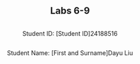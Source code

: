﻿<div style="display: flex; flex-direction: column; justify-content: center; align-items: center; height: 100vh;">

  <h2>Labs 6-9</h2>
  
  <p>Student ID: [Student ID]24188516</p>
  <p>Student Name: [First and Surname]Dayu Liu</p>

</div>

# Lab 6

## Set up an EC2 instance

### [1] Create an EC2 micro instance with Ubuntu and SSH into it. 
In the first step, we will use the code in lab2 to create a EC2 instance, stored the access private key, printed out the public IP address. Then we will SSH into the instance by providing the IP address and private key.

In this step, we create an EC2 instance using the **boto3** Python package instead of AWS CLI commands. While the method names and parameters differ, the outcome is the same as in the previous steps. To differentiate this instance from the previous one, we append `-2` to the **Group name**, **Key name**, and **Instance name**.

The following Python script uses `boto3` to create the EC2 **instance, security group, key pair, and instance tag**:

### Workflow
1. **Create Security Group**:  
   The script starts by creating a security group (`24188516-sg-1`) using `ec2.create_security_group()`.
2. **Authorize SSH/HTTP Inbound Rule**:  
   Next, an SSH/HTTP rule is added using `ec2.authorize_security_group_ingress()`. This allows SSH access on port **22** and HTTP access on port **80** from all IP addresses (`0.0.0.0/0`).
3. **Create Key Pair**:  
   A key pair (`24188516-key-lab6`) is generated using `ec2.create_key_pair()`, and the private key is saved locally with restricted access permissions using `os.chmod()` to secure it.
4. **Create EC2 Instance**:  
   The script launches an EC2 instance in the specified security group using `ec2.run_instances()`. The **AMI ID** (`ami-07a0715df72e58928`), **instance type** (`t3.micro`), and **key name** (`24188516-key-lab6`) are provided as parameters.
5. **Tag EC2 Instance**:  
   A name tag (`24188516-vm-1`) is created for the EC2 instance using `ec2.create_tags()`, which helps in identifying the instance easily.
6. **Retrieve Public IP Address**:  
   The public IP address of the newly created EC2 instance is retrieved using `ec2.describe_instances()`.

```
# lab6.py
import boto3 as bt
import os

GroupName = '24188516-sg-1'
KeyName = '24188516-key-lab6'
InstanceName= '24188516-vm-1'

ec2 = bt.client('ec2')

# 1 create security group
step1_response = ec2.create_security_group(
    Description="security group for development environment",
    GroupName=GroupName
)

# 2 authorise ssh inbound rule
step2_response = ec2.authorize_security_group_ingress(
    GroupName=GroupName,
    IpPermissions=[
        {
            'IpProtocol': 'tcp',
            'FromPort': 22,
            'ToPort': 22,
            'IpRanges': [{'CidrIp': '0.0.0.0/0'}]
        },
          {
            'IpProtocol': 'http',
            'FromPort': 80,
            'ToPort': 80,
            'IpRanges': [{'CidrIp': '0.0.0.0/0'}]
        }
    ]
)

# 3 create key-pair
step3_response = ec2.create_key_pair(KeyName=KeyName)
PrivateKey = step3_response['KeyMaterial']
## save key-pair
with open(f'{KeyName}.pem', 'w') as file:
    file.write(PrivateKey)
## grant file permission
os.chmod(f'{KeyName}.pem', 0o400)

# 4 create instance
step4_response = ec2.run_instances(
    ImageId='ami-07a0715df72e58928',
    SecurityGroupIds=[GroupName],
    MinCount=1,
    MaxCount=1,
    InstanceType='t3.micro',
    KeyName=KeyName
)
InstanceId = step4_response['Instances'][0]['InstanceId']

# 5 create tag
step5_repsonse = ec2.create_tags(
    Resources=[InstanceId],
    Tags=[
        {
            'Key': 'Name',
            'Value': InstanceName
        }
    ]
)

# 6 get IP address
step6_response = ec2.describe_instances(InstanceIds=[InstanceId])

# Extract the public IP address
public_ip_address = step6_response['Reservations'][0]['Instances'][0]['PublicIpAddress']

print(f"{public_ip_address}\n")
```
> ### Code Breakdown

1. **`ec2.create_security_group()`**:
   - **`Description`**: Describes the purpose of the security group, here labeled as "security group for development environment".
   - **`GroupName`**: Defines the name of the security group, in this case, `24188516-sg-1`.
  
2. **`ec2.authorize_security_group_ingress()`**:
   - **`GroupName`**: Specifies the security group where the rule will be added, in this case, `24188516-sg-1`.
   - **`IpPermissions`**: This parameter contains the rules that specify what type of inbound traffic is allowed. 
     - **`IpProtocol`**: Defines the protocol, here set to `tcp` for SSH access, and `http` for HTTP access.
     - **`FromPort` and `ToPort`**: Set to `22` for the SSH port and `80` for the HTTP port.
     - **`IpRanges`**: Defines the IP range allowed to access the instance. Here, `0.0.0.0/0` allows access from any IP.
3. **`ec2.create_key_pair()`**:
   - **`KeyName`**: Specifies the name of the key pair, here `24188516-key-lab6`,  generates a new key pair and returns the private key.
4. **`file.write()`**:
   - The private key is saved to a `.pem` file using Python’s built-in File library with the `open()` function, and **`os.chmod()`** is used to set the file’s permission to `400` (read-only).
5. **`ec2.run_instances()`**:
   - **`ImageId`**: Specifies the Amazon Machine Image (AMI) ID, in this case, `ami-07a0715df72e58928`, which contains pre-configured software and settings.
   - **`SecurityGroupIds`**: Lists the security group IDs that will be associated with the instance. Here, the security group is `24188516-sg-1`.
   - **`MinCount` and `MaxCount`**: Define how many instances to launch. only one instance will be created in our case.
   - **`InstanceType`**: Defines the type of instance to launch, in this case, `t3.micro`.
   - **`KeyName`**: Specifies the name of the key pair, `24188516-key-lab6`, used for SSH access.
6. **`ec2.create_tags()`**:
   - **`Resources`**: Specifies the resources to tag, in this case, the instance ID.
   - **`Tags`**: Defines the key-value pairs for tagging. Here, the tag key is `Name` and the value is `24188516-vm-lab6`, which labels the instance for easier identification.
7. **`ec2.describe_instances()`**:
   - **`InstanceIds`**: Specifies the instance ID to describe details on.
   
![enter image description here](http://127.0.0.1/assets/lab6-1.png)

Now we can SSH into our instance by accessing `ubuntu@13.61.7.212` and using our generated pem private key.
![enter image description here](http://127.0.0.1/assets/lab6-2.png)

### [2] Install the Python 3 virtual environment package
In this step, we will run the following commands to install virtual environment package and grant sudo permissions to bash operations.
```
sudo apt-get update
sudo apt-get upgrade
sudo apt-get install python3-venv
sudo bash
```
1.  **Update and Upgrade System Packages**:
    -   **`update`**: Updates the package lists for available or new versions of packages and their dependencies.
    -   **`upgrade`**: Upgrades the installed packages to the latest versions.
2.  **Install Virtual Environment**:
    -   **`install python3-venv`**: Installs the `venv` package for Python 3, which is used to create isolated Python environments.
3.  **Switch to Superuser Mode**:
    -   **`sudo bash`**: Elevates the command line session to superuser mode, ensuring all subsequent commands are executed with `sudo` privileges without needing to prepend `sudo` each time. 
  
![enter image description here](http://127.0.0.1/assets/lab6-3.png)

### [3] Access a directory  
Now let's make a directory for our app files, create a directory with a path `/opt/wwc/mysites` and `cd` into the directory.
```
sudo mkdir -p /opt/wwc/mysites
cd /opt/wwc/mysites
```

1. **Create Directories Using `mkdir`**:
   - **` mkdir -p`**: Creates the specified directory path (`/opt/wwc/mysites`). The `-p` option ensures that parent directories are created as needed without error if they already exist.

2. **Navigate to the Created Directory**:
   - **`cd /opt/wwc/mysites`**: Changes the working directory to `/opt/wwc/mysites`. This is the directory where our project will be stored.

![enter image description here](http://127.0.0.1/assets/lab6-4.png)


### [4] Set Up a Virtual Environment

To create a new isolated Python environment, run the following command:

```bash
python3 -m venv myvenv
```

#### Key Parameters:

-   **`-m venv`**: Uses the `venv` module to create a new virtual environment.
-   **`myvenv`**: Specifies the name of the directory to store the virtual environment. 

This command will create a new directory called `myvenv` containing the Python interpreter, standard library, and other resources, allowing us to manage dependencies separately from the global Python environment.
![enter image description here](http://127.0.0.1/assets/lab6-5.png)

### [5] Source the virtual environment
In this step, we will activate our virtual environment, install and start the Django project and create a Django app
```
source myvenv/bin/activate
pip install django
django-admin startproject lab
cd lab
python3 manage.py startapp polls
```

1. **Source Virtual Environment**:
   - **`source myvenv/bin/activate`**: Activates the virtual environment `myvenv`, setting the environment for isolated Python package management.
2. **Install Django**:
   - **`pip install django`**: Installs Django into the virtual environment.
3. **Start a New Django Project**:
   - **`django-admin startproject lab`**: Uses `django-admin` to create a new Django project named `lab` in the current directory. This generates necessary project files like `manage.py` and a folder structure to build the web application.
4. **Create a New Django App**:
   - **`python3 manage.py startapp polls`**: Uses Django's `manage.py` utility to create a new app called `polls`. We can see that the `polls` app will have its own views, models, and URLs.

![enter image description here](http://127.0.0.1/assets/lab6-6.png)
![enter image description here](http://127.0.0.1/assets/lab6-7.png)

> ### File Structure
Once the commands are executed, Django creates the following structure for our project:
- **`lab/`**: The project directory containing the settings and configurations for the entire Django project.
  - **`__init__.py`**: Marks the directory as a Python package.
  - **`settings.py`**: Contains project settings such as installed apps, middleware, and database configurations.
  - **`urls.py`**: The project's URL declarations for routing HTTP requests.
  - **`wsgi.py`**: The entry point for WSGI-compatible web servers to serve our project.
  - **`asgi.py`**: The entry point for ASGI-compatible servers for asynchronous support.
- **`manage.py`**: A command-line utility to interact with the Django project (e.g., running the server, creating migrations).

- **`polls/`**: The app directory that houses the `polls` app created using `startapp`.
  - **`migrations/`**: Directory for database migrations files.
  - **`admin.py`**: For registering models with the Django admin.
  - **`apps.py`**: Configuration for the app itself.
  - **`models.py`**: Where database models are defined.
  - **`tests.py`**: Houses unit tests for the app.
  - **`views.py`**: Where request-handling functions and classes are defined.

The files created by Django provide a boilerplate for developing the project. In the later part, we will work on the poll files to build a simple `"Hello, World"` page.


### [6] Install Nginx
To install the Nginx web server, run the following command:
```bash
apt install nginx
```
#### Key Parameters:
-   **`nginx`**: Installs the `nginx` package from the repository.

This command sets up the Nginx web server, which can be used as a reverse proxy for our applications.
![enter image description here](http://127.0.0.1/assets/lab6-8.png)

### [7] Configure nginx
To configure Nginx to work as a reverse proxy for our Django application, go to the Nginx configuration file located at `/etc/nginx/sites-enabled/default` and add the following.
```
server {
  listen 80 default_server;
  listen [::]:80 default_server;

  location / {
    proxy_set_header X-Forwarded-Host $host;
    proxy_set_header X-Real-IP $remote_addr;

    proxy_pass http://127.0.0.1:8000;
  }
}
```
#### Key Parameters:
- **`listen 80`**: Specifies the port Nginx listens on. Here, **80** is the default HTTP port for web traffic. The second `listen` line is for IPv6.
- **`proxy_set_header X-Forwarded-Host $host;`**: Sets the `X-Forwarded-Host` header to the host of the original request. This header preserves the original `Host` header sent by the client.
- **`proxy_set_header X-Real-IP $remote_addr;`**: Sets the `X-Real-IP` header to the real client IP address. This header helps in passing the original client's IP address to the proxied server.
- **`proxy_pass http://127.0.0.1:8000;`**: Forwards incoming traffic to `http://127.0.0.1:8000`, where our Django application is running. This allows Nginx to act as a reverse proxy, handling requests and passing them to our Django server.

This configuration ensures that all incoming traffic to our server's port **80** is passed to the Django app running locally on port **8000**.

### [8] Restart nginx
To apply our new configuration, we need to restart the Nginx service, run the following command:
```
service nginx restart
```
#### Key Parameters:
-   **`service`**: Manages system services.
-   **`nginx`**: Specifies the Nginx service to be managed.
-   **`restart`**: Restarts the Nginx service, stopping smf then starting it again to apply configuration changes.

This command ensures that any updates or changes made to the Nginx configuration are applied.

### [9] Access our EC2 instance

In the app directory `/opt/wwc/mysites/lab`, run the following command to start our Django application server on port **8000**:

```
python3 manage.py runserver 8000
```
#### Key Parameters:
-   **`python3 manage.py `**: Runs the script to launch the Django server.
-   **`runserver 8000`**: Specifies the port on which the server will listen for requests. In this case, it's **8000**.

We can now access the web app via `http://13.61.7.212`.
![enter image description here](http://127.0.0.1/assets/lab6-9.png)

## Set up Django App
In this step, we will modify the Django App to display a simple "Hello, World" message when visiting the `/polls` route and display the admin interface when visiting `/admin` page.

### [1] Edit `polls/view.py`
In `polls/views.py`, create a view that returns a simple HTTP response "Hello World":
```
from django.http import HttpResponse

def index(request):
    return HttpResponse("Hello, world.")
```
-   **`HttpResponse`**: Returns a simple HTTP response containing the string `"Hello, world."`.

In `polls/urls.py`, map the URL pattern to the view created above:

```
from django.urls import path
from . import views

urlpatterns = [
    path('', views.index, name='index'),
]
```

-   **`path('', views.index, name='index')`**: Routes the root URL of the `polls` app to the `index` view function.

In `lab/urls.py`, include the `polls` app URLs and set up the admin interface:
```
from django.urls import include, path
from django.contrib import admin

urlpatterns = [
    path('polls/', include('polls.urls')),
    path('admin/', admin.site.urls),
]
```
-   **`include('polls.urls')`**: Includes the `polls` app's URL configurations under the path `polls/`.
-   **`admin.site.urls`**: Sets up the admin interface under the path `admin/`.

### [2] Restart the web server
Now we can apply the changes and restart the server to see the changes.
```
python3 manage.py runserver 8000
```
#### Key Parameters:

-   **`python3 manage.py`**: Runs the script to launch the Django server.
-   **`runserver 8000`**: Specifies the port on which the server will listen for requests. In this case, it’s  **8000**.

### [3] Access the EC2 instance
We can access the polls index page with `Hello,World` message by visiting `http://13.61.7.212/polls/`. ![enter image description here](http://127.0.0.1/assets/lab6-10.png)

We can access the built-in admin module by visiting `http://13.61.7.212/admin/`
![enter image description here](http://127.0.0.1/assets/lab6-11.png)

## Set up an ALB
### [1] Create an application load balancer & Health check
We will use the code in `lab5` as a start to create the load balancer, the only difference is this time we apply a health check on the `/polls/` path of our hosted website every 30 seconds.

### Workflow
1. **Initialize Clients and Define Variables**:
   - Uses **boto3** to initialize EC2 and Elastic Load Balancing (ELBv2) clients.
   - Defines constants for security group, key pair, instance ID, load balancer name, and target group name.
2. **Fetch Subnets for the EC2 Instance**:
   - Retrieves subnets in the `eu-north-1` region for the load balancer.
3. **Create Application Load Balancer**:
   - Uses **`elbv2.create_load_balancer()`** to create an ALB in the specified subnets, using the security group to allow HTTP traffic.
4. **Create Target Group for Health Checks**:
   - Uses **`elbv2.create_target_group()`** to create a target group for the EC2 instance.
   - Specifies HTTP as the protocol and port 80 for forwarding.
   - Sets up a DNS health check on the `/polls/` path to be performed every 30 seconds.
5. **Register EC2 Instances as Targets**:
   - Registers the EC2 instance to the target group using **`elbv2.register_targets()`**.
6. **Create Listener for the Load Balancer**:
   - Sets up a listener on port 80 to forward HTTP requests to the target group using **`elbv2.create_listener()`**.
 
```
import boto3 as bt
import os

GroupId = 'sg-0ef7af6d7bf260d42'
KeyName = '24188516-key-lab6'
InstanceId = 'i-039c0b853dc14f418'
LoadBalancerName = '24188516-elb'
TargetGroupName = '24188516-tg'

# Initialize EC2 and ELBv2 clients
ec2 = bt.client('ec2', region_name='eu-north-1')
elbv2 = bt.client('elbv2')

subnet_response = ec2.describe_subnets()['Subnets']
Subnets = [subnet['SubnetId'] for subnet in subnet_response]

# 6. Create application load balancer
loadbalancer_response = elbv2.create_load_balancer(
    Name=LoadBalancerName,
    Subnets=Subnets,
    SecurityGroups=[GroupId],
    Scheme='internet-facing',
    Type='application'
)
LoadBalancerArn = loadbalancer_response['LoadBalancers'][0]['LoadBalancerArn']
LoadBalancerDnsName = loadbalancer_response['LoadBalancers'][0]['DNSName']

# 7. Create target group
VpcId = ec2.describe_vpcs()['Vpcs'][0]['VpcId']
targetgroup_response = elbv2.create_target_group(
    Name=TargetGroupName,
    Protocol='HTTP',
    Port=80,
    VpcId=VpcId,
    TargetType='instance',
    HealthCheckProtocol='HTTP',
    HealthCheckPort='80',
    HealthCheckPath='/polls/',
    HealthCheckIntervalSeconds=30
)
TargetGroupArn = targetgroup_response['TargetGroups'][0]['TargetGroupArn']

# 8. Register instances as targets
elbv2.register_targets(
    TargetGroupArn=TargetGroupArn,
    Targets=[{'Id': InstanceId}]
)

# 9. Create a listener for the load balancer
elbv2.create_listener(
    LoadBalancerArn=LoadBalancerArn,
    Protocol='HTTP',
    Port=80,
    DefaultActions=[{
        'Type': 'forward',
        'TargetGroupArn': TargetGroupArn
    }]
)

# Printouts
print(f"Instance ID: {InstanceId}")
print(f"Load Balancer ARN: {LoadBalancerArn}")
print(f"Target Group ARN: {TargetGroupArn}")
print(f"Load Balancer DNS Name: {LoadBalancerDnsName}")
```
> ### Code Breakdown
1.  **`elbv2.create_load_balancer()`**: Creates an internet-facing application load balancer.
    -   **`Name`**: Specifies the name of the load balancer.
    -   **`Subnets`**: Provides the subnets across which the load balancer will distribute traffic.
    -   **`SecurityGroups`**: Attaches the security group to the load balancer for traffic control.
    -   **`Scheme`**: Specifies that the load balancer is internet-facing.
    -   **`Type`**: Sets the type of load balancer as `application`.
2.  **`elbv2.create_target_group()`**: Sets up a target group for the load balancer with a health check.
    -   **`Name`**: The name of the target group.
    -   **`Protocol`** and **`Port`**: Specifies HTTP and port 80 for forwarding requests.
    -   **`VpcId`**: ID of the VPC that hosts the EC2 instances.
    -   **`HealthCheckProtocol`** and **`HealthCheckPort`**: Specifies HTTP protocol and port 80 for health checks.
    -   **`HealthCheckPath`**: The path for health checks (`/polls/`).
    -   **`HealthCheckIntervalSeconds`**: Interval for health checks (30 seconds).
3.  **`elbv2.register_targets()`**: Registers the specified EC2 instance to the target group.
    -   **`TargetGroupArn`**: ARN of the target group to register targets.
    -   **`Targets`**: List of target instance IDs to be registered.
4.  **`elbv2.create_listener()`**: Creates a listener to route incoming HTTP traffic on port 80.
    -   **`LoadBalancerArn`**: ARN of the load balancer to attach the listener.
    -   **`Protocol`** and **`Port`**: Specifies HTTP protocol and port 80 for listening.
    -   **`DefaultActions`**: Defines actions for forwarding requests to the target group.

After the load balancer is initialized and up in action, we can go to AWS console and see the result of health check.
![enter image description here](http://127.0.0.1/assets/lab6-14.png)

### [3] Access the mapped DNS name
We can get the ALB's DNS name from `print(f"Load Balancer DNS Name: {LoadBalancerDnsName}")`.
![enter image description here](http://127.0.0.1/assets/lab6-12.png)

Now we can access its url with path `/polls/` to see if the mapping works properly: http://24188516-elb-920225157.eu-north-1.elb.amazonaws.com/polls/
![enter image description here](http://127.0.0.1/assets/lab6-13.png)

<div style="page-break-after: always;"></div>

# Lab 7
### [1] Create EC2 Instance
In the first step, we use our script from **Lab 6** to create a new EC2 instance. We will not elaborate on the code base because it's already covered in previous lab. Run the following command in our local Ubuntu machine:
```
python3 createinstance.py
```
This script automates the creation of the EC2 instance with the required configuration for SSH access and HTTP access. After the instance is successfully created, we retrieve the public IP address.

![enter image description here](http://127.0.0.1/assets/lab7-1.png)

### [2] Install Fabric
In this step, we install the **Fabric** package, which is used for automating SSH-based tasks such as managing remote servers.
`pip install fabric` 
#### Key Parameters:
-   **`fabric`**: Installs the Fabric package, enabling us to automate remote server management and deployment tasks.

![enter image description here](http://127.0.0.1/assets/lab7-2.png)


### [3] Configure Fabric
To enable Fabric to connect to our EC2 instance, we need to configure an SSH connection by creating a config file at `~/.ssh/config`. This configuration file stores connection details such as the host, IP address, and identity file. Use `vi ~/.ssh/config` to open the config file and edit as following:
```
Host 24188516-vm-1
	Hostname 16.171.206.115
	User ubuntu
	UserKnownHostsFile /dev/null
	StrictHostKeyChecking no
	PasswordAuthentication no
	IdentityFile /home/liudayubob/cits5503/lab7/24188516-key-lab7.pem
``` 
#### Key Parameters:
1.  **`Host`**: Defines the alias for our EC2 instance, which will be used when calling the Fabric connection function.
2.  **`Hostname`**: Specifies the public IP address (in this case, `16.171.206.115`) of our EC2 instance.
3.  **`User ubuntu`**: The default username for EC2 instances based on the Ubuntu AMI image.
4.  **`IdentityFile`**: The path to our private key file (generated during instance creation) for authentication.
5.  **`UserKnownHostsFile /dev/null` and `StrictHostKeyChecking no`**: These disable SSH host key checking, preventing the need for manual approval when connecting.

By creating a host configuration, we can use Fabric to connect to the EC2 instance without needing to specify credentials on every connection.
![enter image description here](http://127.0.0.1/assets/lab7-3.png)


### Test Fabric Connection
We will use the following Fabric code to establish a connection to the EC2 instance. Fabric looks up the host file and uses the connection configuration for `24188516-vm-1`. After establishing the connection, we will run a simple command to verify it.

The command `c.run('uname -s')` will return "Linux" as output, confirming that the connection is successful and commands can be executed on the instance. 
```
python3
>>> from fabric import Connection
>>> c = Connection('24188516-vm-1')
>>> result = c.run('uname -s')
Linux
``` 
#### Key Parameters:
-   **`Connection()`**: Uses the SSH configuration to connect to the EC2 instance using the alias `24188516-vm-1`.
-   **`c.run('uname -s')`**: The `uname -s` command confirms the operating system on the remote instance is Linux.

![enter image description here](http://127.0.0.1/assets/lab7-4.png)

### Automation for creating Django App

In this section, we will automate the process of setting up a Python virtual environment, configuring Nginx, and creating a Django app within the EC2 instance using Fabric. The commands from **Lab 6** will be converted to Fabric's `c.run()` for regular commands and `c.sudo()` for commands requiring admin privileges. Additionally, file editing will be handled using `echo`. We will use file I/O to write Nginx configuration to avoid issues with `$` placeholders. Due to the fact that each  `c.run()` command is runned isolately, to persist the sourced virtual environment, we will re-source the environment each time before running further commands.

### Workflow:
1. **Install Prerequisites**:
   - Update and upgrade system packages.
   - Install the Python virtual environment package (`python3-venv`).
   - Install Nginx web server.
2. **Set Up Virtual Environment**:
   - Create a project directory and assign necessary permissions.
   - Set up a virtual environment within the project directory and install Django.
3. **Create Django Project and App**:
   - Start a new Django project and app (`polls`) inside the virtual environment.
   - Modify the views, URLs, and settings to display "Hello, world" from the `polls` app.
4. **Configure Nginx**:
   - Write a new Nginx configuration file to act as a reverse proxy, forwarding traffic from port 80 to the Django app running on port 8000.
5. **Run Django Server**:
   - Run the Django development server in the background, ensuring the app is accessible on port 8000.

Here is the script that automates these steps:
```python
from fabric import Connection

EC2_INSTANCE_NAME = '24188516-vm-1'
PROJECT_DIR = '/opt/wwc/mysites/lab'

def install_prerequisites(c):
    # Update and upgrade system packages
    c.sudo('apt-get update -y')
    c.sudo('apt-get upgrade -y')

    # Install Python 3 virtual environment package
    c.sudo('apt-get install python3-venv -y')

    # Install Nginx
    c.sudo('apt install nginx -y')

def set_virtual_env(c):
    # Create project directory and navigate to it
    c.sudo(f'mkdir -p {PROJECT_DIR}')
    # Ensure permissions for accessing project directory
    c.sudo(f'chown -R ubuntu:ubuntu {PROJECT_DIR}')
    c.run(f'cd {PROJECT_DIR} && python3 -m venv myvenv')
    c.run(f'cd {PROJECT_DIR} && source myvenv/bin/activate && pip install django')

def setup_django_app(c):
    # Start a new Django project and app within the virtual environment
    c.run(f'cd {PROJECT_DIR} && source myvenv/bin/activate && django-admin startproject lab .')
    c.run(f'cd {PROJECT_DIR} && source myvenv/bin/activate && python3 manage.py startapp polls')

    # Modify the Django project settings and URLs
    c.run(f'echo "from django.http import HttpResponse" > {PROJECT_DIR}/polls/views.py')
    c.run(f'echo "def index(request): return HttpResponse(\'Hello, world.\')" >> {PROJECT_DIR}/polls/views.py')

    c.run(f'echo "from django.urls import path\nfrom . import views\nurlpatterns = [path(\'\', views.index, name=\'index\')]" > {PROJECT_DIR}/polls/urls.py')
    c.run(f'echo "from django.urls import include, path\nfrom django.contrib import admin\nurlpatterns = [path(\'polls/\', include(\'polls.urls\')), path(\'admin/\', admin.site.urls)]" > {PROJECT_DIR}/lab/urls.py')

def configure_nginx(c):
    # Properly handle the Nginx configuration using a temporary file to avoid echo issues
    nginx_config = '''
    server {
      listen 80 default_server;
      listen [::]:80 default_server;

      location / {
        proxy_set_header X-Forwarded-Host $$host;
        proxy_set_header X-Real-IP $$remote_addr;

        proxy_pass http://127.0.0.1:8000;
      }
    }
    '''
    
    # Write the configuration to a temp file and move it into place
    with open("nginx_temp.conf", "w") as f:
        f.write(nginx_config)
    
    c.put("nginx_temp.conf", "/tmp/nginx_temp.conf")
    c.sudo('mv /tmp/nginx_temp.conf /etc/nginx/sites-enabled/default')
    
    # Restart Nginx to apply changes
    c.sudo('service nginx restart')

def run_django_server(c):
    # Start Django development server in the background
    c.run(f'cd {PROJECT_DIR} && source myvenv/bin/activate && python3 manage.py runserver 8000', pty=False)

if __name__ == "__main__":
    conn = Connection(EC2_INSTANCE_NAME)

    install_prerequisites(conn)
    set_virtual_env(conn)
    setup_django_app(conn)
    configure_nginx(conn)
    run_django_server(conn)
```
### Code Explanation:
1.  **Install Prerequisites**:
    -   **`apt-get update`** and **`apt-get upgrade`**: Updates and upgrades system packages.
    -   **`apt-get install python3-venv`**: Installs Python 3's virtual environment tool.
    -   **`apt install nginx`**: Installs the Nginx web server for handling HTTP traffic.
2.  **Set Virtual Environment**:
    -   **`mkdir -p`**: Creates the project directory to store our virtual environment settings and django app.
    -   **`python3 -m venv myvenv`**: Creates a virtual environment.
    -   **`pip install django`**: Installs Django in the virtual environment.
3.  **Setup Django App**:
    -   **`django-admin startproject lab`**: Creates the Django project.
    -   **`python3 manage.py startapp polls`**: Creates the `polls` app.
    -   **`echo XXX`**: Writes the `views.py`, `urls.py`, and `lab/urls.py` with proper Django routes for displaying "Hello, world."
4.  **Configure Nginx**:
    -   **Nginx config file**: Writes a configuration file to forward requests to Django on port 8000.
    -   **`service nginx restart`**: Restarts Nginx to apply the changes.
5.  **Run Django Server**:
    -   **`manage.py runserver`**: Runs the Django development server on port 8000.
![enter image description here](http://127.0.0.1/assets/lab7-5.png)
![enter image description here](http://127.0.0.1/assets/lab7-6.png)
![enter image description here](http://127.0.0.1/assets/lab7-7.png)
<div style="page-break-after: always;"></div>

# Lab 8
## Install and run jupyter notebooks
In this step, we will install Jupyter Notebooks and launch it to interact with a dataset using Pandas. Jupyter Notebooks provide an interactive environment for running Python code and exploring data. Follow these steps: 
1. **Install Jupyter Notebook**:
	- Run the following command to install the Jupyter Notebook package: 
```bash
	pip install notebook
```
2. **Launch Jupyter Notebook**:
	-   Run the command to start the Jupyter Notebook server:
```bash
	jupyter notebook
```

-   **`jupyter notebook`**: This command starts the Jupyter Notebook server and opens a web interface in our browser. By default, it launches at `http://127.0.0.1:8888`, in our case in `8889` because the default port is already in use.
![enter image description here](http://127.0.0.1/assets/lab8-1.png)

After running the above commands,  we can see that the Jupyter server has launched, and the `labAI.ipynb` notebook file is visible on the file server interface.
![enter image description here](http://127.0.0.1/assets/lab8-3.png)

## Install ipykernel
In this step, we will install the `ipykernel` package, which enables us to run Python code in Jupyter Notebooks. 
```
pip install ipykernel
```
![enter image description here](http://127.0.0.1/assets/lab8-2.png)
1. **Install ipykernel**: - This package allows Jupyter to communicate with the Python interpreter. 


## Code to Change

In this section, we will modify the provided code within the Jupyter notebook to make it work in our environment.

### 1. Modify Region, Student ID, and Bucket Name
Let's update the constants for the AWS region, our student ID, and the name of the S3 bucket where the dataset will be stored. This creates a personalized setup for the job.
```
region = 'eu-north-1'  # use the region us are mapped to
student_id = "24188516"  # use our student ID
bucket = '24188516-lab8'  # use <studentid-lab8> as our bucket name
```
### 2. Create an S3 Bucket

We will also create an S3 bucket to store the training and testing datasets. Here, we use the `boto3` library to create a bucket in the specified region and add an object with the prefix to organize the data properly.
```
s3 = boto3.client('s3', region_name=region)
bucket_config = {'LocationConstraint': region}
s3.create_bucket(Bucket=bucket, CreateBucketConfiguration=bucket_config)  # Create the bucket in our region
s3.put_object(Bucket=bucket, Key=f"{prefix}/")  # Create a folder object with the prefix
```

### 3. Convert True/False to 1/0
Because our tunning job can't handle non-numerical values, we will traverse the model_data and convert all datas to numeric ones.
```
# Change True/False to 1/0
model_data  =  model_data.replace({True: 1, False: 0})
```

### 4. Running the Notebook
After making the necessary changes to the notebook, us can execute the notebook by navigating to the **Run** menu and selecting **Run All Cells/ Run Selected Cells**.

![Jupyter Notebook Running](http://127.0.0.1/assets/lab8-4.png)

## Dataset Q&A
Read the dataset into a Pandas data frame and answer the following two questions:
	#1. Which variables in the dataset are categorical? Give at least four variables.
	#2. Which variables in the dataset are numerical? Give at least four variables.
```
After printing and inspecting the dataframe, we can get the following conclusions:
#1: Categorical Variables: job, martial, education, contact
#2: Numerical Variables: age, duration, nr.employed, euribor3m 
```

## AI training

This section demonstrates how to set up an end-to-end machine learning pipeline using Amazon SageMaker. We'll cover steps for installing the necessary libraries, preparing data, and running a hyperparameter tuning job using XGBoost. The final objective is to use SageMaker for training a model on the Bank Marketing dataset.

### 1. Install Required Libraries

To begin, we need to install several essential libraries such as SageMaker, Pandas, and Numpy for machine learning and data processing.

#### Workflow

1.  **Install SageMaker**:
    -   SageMaker is required to create and manage training jobs, models, and endpoints in AWS.
2.  **Install Pandas and Numpy**:
    -   Pandas is used for data manipulation, while Numpy is used for numerical operations.
```
# Install SageMaker via Jupyter Notebook
!pip install sagemaker

# Install Pandas and Numpy via Jupyter Notebook
!pip install pandas
!pip install numpy
```

### 2. Prepare SageMaker Session and S3 Bucket

We need to set up a SageMaker session, IAM role, and S3 bucket to store the training data.

#### Workflow

1.  **Set up SageMaker Session**:
    
    -   Initialize the SageMaker and IAM clients, set the region, and get the ARN of the SageMaker role.
2.  **Create an S3 Bucket**:
    
    -   Create an S3 bucket to store training data.
3.  **Download Dataset**:
    
    -   Download and unzip the Bank Marketing dataset from UCI ML repository.
```
import sagemaker
import boto3
import numpy as np
import pandas as pd

region = 'eu-north-1'  # Set our AWS region
smclient = boto3.Session(region_name=region).client("sagemaker")
iam = boto3.client('iam', region_name=region)
sagemaker_role = iam.get_role(RoleName='SageMakerRole')['Role']['Arn']
student_id = "24188516"  # Use our student ID
bucket = '24188516-lab8'  # Use our student ID for bucket name
prefix = f"sagemaker/{student_id}-hpo-xgboost-dm"

# Create an S3 bucket and folder
s3 = boto3.client('s3', region_name=region)
bucket_config = {'LocationConstraint': region}
s3.create_bucket(Bucket=bucket, CreateBucketConfiguration=bucket_config)  # Create bucket
s3.put_object(Bucket=bucket, Key=f"{prefix}/")  # Create a folder in S3

# Download dataset
!wget -N https://archive.ics.uci.edu/ml/machine-learning-databases/00222/bank-additional.zip
!unzip -o bank-additional.zip
```
#### Code Explanation:

-   **`sagemaker.Session()`**: Initializes a SageMaker session to interact with AWS SageMaker services.
-   **`boto3.client('s3')`**: Creates an S3 client to interact with S3 services.
-   **`create_bucket()`**: Creates an S3 bucket in the specified region.
-   **`put_object()`**: Creates a folder inside the S3 bucket for storing data.
-   **`!wget`** and **`!unzip`**: Downloads and unzips the dataset.

![Jupyter Notebook Running](http://127.0.0.1/assets/lab8-5.png)
![Jupyter Notebook Running](http://127.0.0.1/assets/lab8-9.png)

### 3. Data Preparation and Processing
We will prepare the dataset for training by converting categorical data to binary indicators and splitting the data into training, validation, and test sets.

#### Workflow
1.  **Load and Process Data**:
    -   Load the dataset into Pandas and create new indicator columns for specific variables.
2.  **Convert to Dummy Variables**:
    -   Convert categorical variables into binary columns using `pd.get_dummies()`.
3.  **Split Data**:
    -   Split the data into training (70%), validation (20%), and test (10%) datasets.
4.  **Fix Non-Numeric Data**:
    -   Replace `True/False` values with `1/0` to avoid non-numeric errors in SageMaker.
```
# Load dataset into Pandas
data = pd.read_csv("./bank-additional/bank-additional-full.csv", sep=";")

# Add new indicator columns
data["no_previous_contact"] = np.where(data["pdays"] == 999, 1, 0)
data["not_working"] = np.where(np.in1d(data["job"], ["student", "retired", "unemployed"]), 1, 0)

# Convert categorical variables to dummy variables
model_data = pd.get_dummies(data)

# Remove unnecessary columns
model_data = model_data.drop(
    ["duration", "emp.var.rate", "cons.price.idx", "cons.conf.idx", "euribor3m", "nr.employed"],
    axis=1,
)

# Replace True/False with 1/0
model_data = model_data.replace({True: 1, False: 0})

# Split data into training, validation, and test datasets
train_data, validation_data, test_data = np.split(
    model_data.sample(frac=1, random_state=1729),
    [int(0.7 * len(model_data)), int(0.9 * len(model_data))],
)

# Save datasets as CSV files
pd.concat([train_data["y_yes"], train_data.drop(["y_no", "y_yes"], axis=1)], axis=1).to_csv(
    "train.csv", index=False, header=False
)
pd.concat([validation_data["y_yes"], validation_data.drop(["y_no", "y_yes"], axis=1)], axis=1).to_csv(
    "validation.csv", index=False, header=False
)
pd.concat([test_data["y_yes"], test_data.drop(["y_no", "y_yes"], axis=1)], axis=1).to_csv(
    "test.csv", index=False, header=False
)

# Upload the datasets to S3
boto3.Session().resource("s3").Bucket(bucket).Object(
    os.path.join(prefix, "train/train.csv")
).upload_file("train.csv")
boto3.Session().resource("s3").Bucket(bucket).Object(
    os.path.join(prefix, "validation/validation.csv")
).upload_file("validation.csv")

``` 
#### Code Explanation:
-   **`get_dummies()`**: Converts categorical variables into dummy (binary) variables.
-   **`np.where()`**: Adds indicator columns based on conditions (e.g., whether a customer was previously contacted).
-   **`split()`**: Splits data into training, validation, and test sets.
-   **`upload_file()`**: Uploads the prepared CSV files to S3 for SageMaker to use in training.
![Jupyter Notebook Running](http://127.0.0.1/assets/lab8-6.png)
![Jupyter Notebook Running](http://127.0.0.1/assets/lab8-7.png)

### 4. Set Up Hyperparameter Tuning Job
Next, we'll configure and launch a hyperparameter tuning job using SageMaker's XGBoost algorithm.

#### Workflow
1.  **Configure Hyperparameters**:
    -   Define the range of hyperparameters (e.g., `eta`, `max_depth`) for tuning.
2.  **Specify Training Job**:
    -   Configure the input data, algorithm, and resources for the training job.
3.  **Launch Hyperparameter Tuning**:
    -   Start the tuning job to find the optimal model parameters.
```
from time import gmtime, strftime, sleep
from sagemaker.image_uris import retrieve

# Set up a unique tuning job name
tuning_job_name = f"{student_id}-xgboost-tuningjob-01"
print(tuning_job_name)

# Hyperparameter ranges for tuning
tuning_job_config = {
    "ParameterRanges": {
        "ContinuousParameterRanges": [
            {"Name": "eta", "MinValue": "0", "MaxValue": "1"},
            {"Name": "min_child_weight", "MinValue": "1", "MaxValue": "10"},
            {"Name": "alpha", "MinValue": "0", "MaxValue": "2"},
        ],
        "IntegerParameterRanges": [{"Name": "max_depth", "MinValue": "1", "MaxValue": "10"}],
    },
    "ResourceLimits": {"MaxNumberOfTrainingJobs": 2, "MaxParallelTrainingJobs": 2},
    "Strategy": "Bayesian",
    "HyperParameterTuningJobObjective": {"MetricName": "validation:auc", "Type": "Maximize"},
}

# Specify XGBoost algorithm for training
training_image = retrieve(framework="xgboost", region=region, version="latest")
s3_input_train = f"s3://{bucket}/{prefix}/train"
s3_input_validation = f"s3://{bucket}/{prefix}/validation/"

training_job_definition = {
    "AlgorithmSpecification": {"TrainingImage": training_image, "TrainingInputMode": "File"},
    "InputDataConfig": [
        {
            "ChannelName": "train",
            "DataSource": {"S3DataSource": {"S3Uri": s3_input_train, "S3DataType": "S3Prefix"}},
        },
        {
            "ChannelName": "validation",
            "DataSource": {"S3DataSource": {"S3Uri": s3_input_validation, "S3DataType": "S3Prefix"}},
        },
    ],
    "OutputDataConfig": {"S3OutputPath": f"s3://{bucket}/{prefix}/output"},
    "ResourceConfig": {"InstanceCount": 1, "InstanceType": "ml.m5.xlarge", "VolumeSizeInGB": 10},
    "RoleArn": sagemaker_role,
    "StoppingCondition": {"MaxRuntimeInSeconds": 43200},
    "StaticHyperParameters": {"eval_metric": "auc", "num_round": "1", "objective": "binary:logistic"}, }

# Launch the hyperparameter tuning jobsmclient.create_hyper_parameter_tuning_job(
	HyperParameterTuningJobName=tuning_job_name,
	HyperParameterTuningJobConfig=tuning_job_config,
	TrainingJobDefinition=training_job_definition,
)
```  
#### Code Explanation:

-   **`tuning_job_config`**: Specifies the parameters to optimize, such as `eta`, `min_child_weight`, and `max_depth`.
-   **`training_job_definition`**: Defines the algorithm, input data, and resources for the training job.
-   **`create_hyper_parameter_tuning_job()`**: Launches the tuning job on SageMaker to optimize model performance.

### 5. Monitor Hyperparameter Tuning Job
After launching the hyperparameter tuning job, us can monitor its progress in the AWS console.
![Jupyter Notebook Running](http://127.0.0.1/assets/lab8-8.png)


<div style="page-break-after: always;"></div>

# Lab 9
## AWS Comprehend
In this task, we will leverage AWS Comprehend to analyze text for language detection, sentiment detection, entity detection, key phrase detection and syntax detection.

### Step 1. Client Setup & Language Detection
We'll start by using AWS Comprehend's `detect_dominant_language` method to identify the language in given texts and display the confidence of the prediction.

#### Workflow
1.  **Set Up AWS Comprehend Client**:
    -   Create an AWS Comprehend client using `boto3` with a specific region (`ap-southeast-2` in this case).
2.  **Detect Dominant Language**:
    -   For each piece of text, use `client.detect_dominant_language` to detect the language.
    -   Extract the most probable language from the response.
3.  **Map Language Codes to Language Names**:
    -   Use a dictionary to map language codes (such as `'en'`, `'fr'`, `'es'`, `'it'`) to their corresponding language names (English, French, Spanish, Italian).
4.  **Extract Confidence and Print Results**:
    -   Extract the confidence level in target language and print the language name along with its confidence percentage.
```
import boto3

# AWS Comprehend client
REGION = "ap-southeast-2"  # Specify the AWS region
client = boto3.client('comprehend', region_name=REGION)

def detect_language(text):
    # Detect the dominant language in the provided text
    response = client.detect_dominant_language(Text=text)
    lang = response['Languages'][0]  # We only use the first detected language

    # Language code for mapping
    language_map = {
        'en': 'English',
        'es': 'Spanish',
        'fr': 'French',
        'it': 'Italian',
    }

    # Convert results to message
    lang_code = lang['LanguageCode']
    confidence = round(lang['Score'] * 100, 2)
    language_name = language_map.get(lang_code, lang_code)  # Get the language name from the map
    print(f"{language_name} detected with {confidence}% confidence")

# Test with various texts in different languages
texts = [
    "The French Revolution was a period of social and political upheaval in France.",
    "El Quijote es la obra más conocida de Miguel de Cervantes Saavedra.",
    "Moi je n'étais rien Et voilà qu'aujourd'hui Je suis le gardien Du sommeil de ses nuits.",
    "L'amor che move il sole e l'altre stelle."
]

# Loop through the texts and detect the language
for text in texts:
    detect_language(text)
```
#### Code Explanation
-   **`client = boto3.client('comprehend', region_name=REGION)`**:
    -   Creates an AWS Comprehend client in the specified region (`ap-southeast-2`), allowing us to make requests to the AWS Comprehend service.
-   **`response = client.detect_dominant_language(Text=text)`**:
    -   Calls the `detect_dominant_language` API to detect the dominant language in the provided text.
-   **`lang = response['Languages'][0]`**:
    -   Extracts the first (most confident) language from the list of detected languages.
-   **`language_map = {...}`**:
    -   A dictionary that maps language codes to human-readable language names. If the detected language is in the map, it prints the corresponding language name (e.g., `'en'` -> `'English'`). Otherwise, it defaults to printing the language code.
-   **`confidence = round(lang['Score'] * 100, 2)`**:
    -   Extracts the confidence score, multiplies it by 100 to convert it to a percentage, and rounds it to two decimal places.

![Jupyter Notebook Running](http://127.0.0.1/assets/lab9-1.png)

### Step 2: Sentiment Detection
Sentiment analysis determines if a text expresses positive, negative, neutral, or mixed sentiment.
```
def detect_sentiment(text, language_code='en'):
    response = client.detect_sentiment(Text=text, LanguageCode=language_code)
    sentiment = response['Sentiment']
    sentiment_scores = response['SentimentScore']
    
    print(f"Sentiment: {sentiment} with scores: {sentiment_scores}")

# Test sentiment detection with the same texts
for text in texts:
    detect_sentiment(text)
```
### Code Explanation:
1.  **`client.detect_sentiment()`**: Calls AWS Comprehend to detect the sentiment of the input text.
2.  **`response['Sentiment']`**: Extracts the detected sentiment (Positive, Negative, Neutral, or Mixed).
3.  **`response['SentimentScore']`**: Retrieves the confidence scores for each sentiment type.

![Jupyter Notebook Running](http://127.0.0.1/assets/lab9-2.png)

### Step 3: Entity Detection
Entities are key elements or items (e.g., persons, organizations) found in text.
```
def detect_entities(text, language_code='en'):
    response = client.detect_entities(Text=text, LanguageCode=language_code)
    entities = response['Entities']
    
    for entity in entities:
        print(f"Entity: {entity['Text']}, Type: {entity['Type']} with {round(entity['Score']*100, 2)}% confidence")


# Test entity detection
for text in texts:
    detect_entities(text)
```
### Code Explanation:
1.  **`client.detect_entities()`**: Detects entities (e.g., PERSON, ORGANIZATION) from the input text.
2.  **`response['Entities']`**: Extracts the detected entities and their types.

![Jupyter Notebook Running](http://127.0.0.1/assets/lab9-3.png)

### Step 4: Key Phrase Detection
Key phrases are groups of words that represent important concepts in the text.
```
def detect_key_phrases(text, language_code='en'):
    response = client.detect_key_phrases(Text=text, LanguageCode=language_code)
    key_phrases = response['KeyPhrases']
    
    for phrase in key_phrases:
        print(f"Key Phrase: {phrase['Text']} with {round(phrase['Score']*100, 2)}% confidence")

# Test key phrase detection for text in texts: detect_key_phrases(text)
```

### Code Explanation:
1.  **`client.detect_key_phrases()`**: Identifies key phrases within the text.
2.  **`response['KeyPhrases']`**: Extracts the list of key phrases detected.
![Jupyter Notebook Running](http://127.0.0.1/assets/lab9-4.png)

### Step 5: Syntax Detection
Syntax detection identifies parts of speech (POS) such as nouns, verbs, adjectives, etc.
```
def detect_syntax(text, language_code='en'):
    response = client.detect_syntax(Text=text, LanguageCode=language_code)
    syntax_tokens = response['SyntaxTokens']
    
    for token in syntax_tokens:
        print(f"Word: {token['Text']}, POS: {token['PartOfSpeech']['Tag']} with {round(token['PartOfSpeech']['Score']*100, 2)}% Confidence")

# Test syntax detection
for text in texts:
	detect_syntax(text)
```
### Code Explanation:

1.  **`client.detect_syntax()`**: Analyzes the text for syntactical elements like nouns, verbs, etc.
2.  **`response['SyntaxTokens']`**: Extracts each word and its corresponding part of speech.

![Jupyter Notebook Running](http://127.0.0.1/assets/lab9-5.png)

## AWS Rekognition
In this task, we will leverage AWS Rekognition to analyze image for **Label Recognition**, **Image Moderation**, **Facial Analysis** and **Extract Text from an image**.

### Step1: Setting up instances and Uploading Images
#### Workflow
1.  **Create the Bucket/Rekognition Client**: First, we create an S3 bucket and rekognition client using `boto3` in the region `eu-north-1`. The bucket has a unique bucket name that follows the format `24188516-lab9`
2.  **Upload Images**: After the bucket is created, we upload the four images (`urban.jpg`, `beach.jpg`, `faces.jpg`, `text.jpg`) to this S3 bucket for AWS Rekognition to analyze.

```
import boto3

# Constants
REGION = "ap-southeast-2"
STUDENT_ID = "24188516"
BUCKET_NAME = f"{STUDENT_ID}-lab9"

# Initialize S3 client & Rekognition client
s3 = boto3.client('s3', region_name=REGION)
rekognition = boto3.client('rekognition', region_name=REGION)

# List of images to upload
images = ['urban.jpg', 'beach.jpg', 'faces.jpg', 'text.jpg']

def upload_images():
    # Create the S3 bucket
    bucket_config = {'LocationConstraint': REGION}
    s3.create_bucket(Bucket=BUCKET_NAME, CreateBucketConfiguration=bucket_config)

    # Upload images to the bucket
    for image in images:
        s3.upload_file(image, BUCKET_NAME, image)
    print(f"Images uploaded to {BUCKET_NAME}")
```
### Code Explanation:

1.  **`boto3.client()`**: Initializes the client to interact with the AWS S3 service or AWS Rekognition service.
2.  **`create_bucket()`**: Creates an S3 bucket in the specified region, using the student's ID as part of the bucket name.
3.  **`upload_file()`**: Uploads the specified images to the bucket.

![Jupyter Notebook Running](http://127.0.0.1/assets/lab9-6.png)
![Jupyter Notebook Running](http://127.0.0.1/assets/lab9-7.png)

### Step2: Testing AWS Rekognition for Task Analysis

#### Workflow
1.  **Label Recognition**: Recognize objects, scenes, or actions from the uploaded images.
2.  **Image Moderation**: Check the images for explicit or inappropriate content.
3.  **Facial Analysis**: Analyze facial attributes in the images, such as emotions, gender, and age.
4.  **Text Extraction**: Extract and analyze text from the image containing text.

```
def label_recognition(image):
    response = rekognition.detect_labels(
        Image={'S3Object': {'Bucket': BUCKET_NAME, 'Name': image}},
        MaxLabels=10,
        MinConfidence=70
    )
    print(f"Labels detected in {image}:")
    for label in response['Labels']:
        print(f"  {label['Name']}: {round(label['Confidence'], 2)}% confidence")

def image_moderation(image):
    response = rekognition.detect_moderation_labels(
        Image={'S3Object': {'Bucket': BUCKET_NAME, 'Name': image}},
        MinConfidence=70
    )
    print(f"Moderation labels detected in {image}:")
    for label in response['ModerationLabels']:
        print(f"  {label['Name']}: {round(label['Confidence'], 2)}% confidence")

def facial_analysis(image):
    response = rekognition.detect_faces(
        Image={'S3Object': {'Bucket': BUCKET_NAME, 'Name': image}},
        Attributes=['ALL']
    )
    print(f"Facial analysis for {image}:")
    for face in response['FaceDetails']:
        print(f"  Age range: {face['AgeRange']['Low']} - {face['AgeRange']['High']}")
        print(f"  Emotions: {', '.join([emotion['Type'] for emotion in face['Emotions'] if emotion['Confidence'] > 50])}")

def text_extraction(image):
    response = rekognition.detect_text(
        Image={'S3Object': {'Bucket': BUCKET_NAME, 'Name': image}}
    )
    print(f"Text detected in {image}:")
    for text in response['TextDetections']:
        print(f"  {text['DetectedText']} (Confidence: {round(text['Confidence'], 2)}%)")

# Run the analyses on each image
def run_analyses():
    for image in images:
        label_recognition(image)
        image_moderation(image)
        if image == 'faces.jpg':
            facial_analysis(image)
        if image == 'text.jpg':
            text_extraction(image)

if  __name__  ==  "__main__":
	upload_images()
	run_analyses()
```
### Code Explanation:
1.  **Label Recognition (`detect_labels`)**:
    -   Detects objects, concepts, and actions in the image with confidence levels.
   ![Jupyter Notebook Running](http://127.0.0.1/assets/lab9-8.png)
2.  **Image Moderation (`detect_moderation_labels`)**:
    -   Detects inappropriate content, such as adult or violent themes.
![Jupyter Notebook Running](http://127.0.0.1/assets/lab9-9.png)
3.  **Facial Analysis (`detect_faces`)**:
    -   Analyzes face details such as age range, emotions, and gender (run only on `faces.jpg`).
![Jupyter Notebook Running](http://127.0.0.1/assets/lab9-10.png)
4.  **Text Extraction (`detect_text`)**:
    -   Extracts text from images that contain written content (run only on `text.jpg`).
![Jupyter Notebook Running](http://127.0.0.1/assets/lab9-11.png)
<!--stackedit_data:
eyJoaXN0b3J5IjpbOTQ5ODk2MTM2LDExOTU2NTE3MTAsLTYxMj
g1MDQxMCwtMjA2MjQ0MDc0OCw0MDY1MjExMTcsLTE1NTM0MTQ4
MzcsLTE1NTM0MTQ4MzcsMjc0NDM4MTM5LDE2OTEyODM0NTMsMT
A4MzAzNTExLDE0Mjk0NTA1NzIsLTg1MDI2OTU1OCw2NjY2MTY5
NjgsMTE0MDI5MDc1OSw1NjM2ODQxNDAsNTIwOTEyNjY2LC0xMj
IwODk3ODk5LDQ4ODg2ODg4MCwtOTYzMDg2OTk4LC0xOTU4NzQz
Mzk3XX0=
-->
